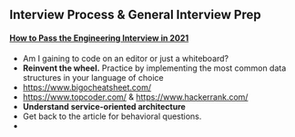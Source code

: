 ## Interview Process & General Interview Prep

 #### [How to Pass the Engineering Interview in 2021](https://davidbyttow.medium.com/how-to-pass-the-engineering-interview-in-2021-45f1b389a1)

- Am I gaining to code on an editor or just a whiteboard?
- **Reinvent the wheel.** Practice by implementing the most common data structures in your language of choice
- https://www.bigocheatsheet.com/
- https://www.topcoder.com/  &   https://www.hackerrank.com/
- **Understand service-oriented architecture**
- Get back to the article for behavioral questions. 
- 

